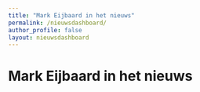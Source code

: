 ```yaml
---
title: "Mark Eijbaard in het nieuws"
permalink: /nieuwsdashboard/
author_profile: false
layout: nieuwsdashboard
---
```


<h1>Mark Eijbaard in het nieuws</h1>
<div id="nieuws-dashboard"></div>

<link rel="stylesheet" href="/assets/css/index-D8b4DHJx.css">
<script type="module" src="/assets/js/index-DK-xQhXp.js"></script>
